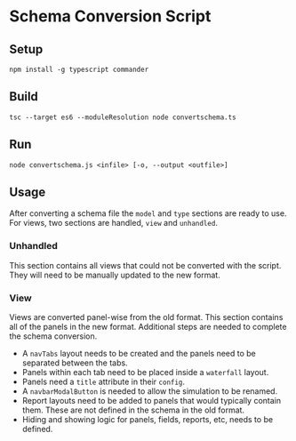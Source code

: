 # Schema Conversion Script
## Setup
```npm install -g typescript commander```
## Build
```tsc --target es6 --moduleResolution node convertschema.ts```
## Run
```node convertschema.js <infile> [-o, --output <outfile>]```
## Usage
After converting a schema file the `model` and `type` sections are ready to use. For views, two sections are handled, `view` and `unhandled`.
### Unhandled
This section contains all views that could not be converted with the script. They will need to be manually updated to the new format.
### View
Views are converted panel-wise from the old format. This section contains all of the panels in the new format. Additional steps are needed to complete the schema conversion.
* A `navTabs` layout needs to be created and the panels need to be separated between the tabs.
* Panels within each tab need to be placed inside a `waterfall` layout.
* Panels need a `title` attribute in their `config`.
* A `navbarModalButton` is needed to allow the simulation to be renamed.
* Report layouts need to be added to panels that would typically contain them. These are not defined in the schema in the old format.
* Hiding and showing logic for panels, fields, reports, etc, needs to be defined.
